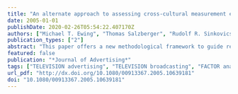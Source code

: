 ```yaml
---
title: "An alternate approach to assessing cross-cultural measurement equivalence in advertising research"
date: 2005-01-01
publishDate: 2020-02-26T05:54:22.407170Z
authors: ["Michael T. Ewing", "Thomas Salzberger", "Rudolf R. Sinkovics"]
publication_types: ["2"]
abstract: "This paper offers a new methodological framework to guide researchers attempting to quantitatively assess how a standardized television advertisement is perceived by a pluralistic audience. Rasch (1960) measurement theory is introduced as an alternative to the more commonly employed multi-group confirmatory factor analysis (CFA) approach to assessing cross-cultural scalar equivalence. By analyzing a multi-cultural data set, we are able to make various inferences concerning the scalar equivalence of Schlinger's confusion scale. The methodology reveals the limits of the scale, which in all probability would not have been detected using traditional approaches. For researchers attempting to develop new scales, or even to refine existing scales, strict adherence to established guidelines of item generation together with the application of the proposed methodology should ensure better results for both theorists and practitioners."
featured: false
publication: "*Journal of Advertising*"
tags: ["TELEVISION advertising", "TELEVISION broadcasting", "FACTOR analysis", "METHODOLOGY", "SCALING (Social sciences)", "confirmatory factor analysis", "equivalence"]
url_pdf: "http://dx.doi.org/10.1080/00913367.2005.10639181"
doi: "10.1080/00913367.2005.10639181"
---
```


